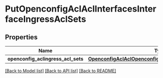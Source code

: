 # PutOpenconfigAclAclInterfacesInterfaceIngressAclSets

## Properties
Name | Type | Description | Notes
------------ | ------------- | ------------- | -------------
**openconfig_aclingress_acl_sets** | [**OpenconfigAclAclOpenconfigaclaclInterfacesIngressaclsets**](OpenconfigAclAclOpenconfigaclaclInterfacesIngressaclsets.md) |  | [optional] 

[[Back to Model list]](../README.md#documentation-for-models) [[Back to API list]](../README.md#documentation-for-api-endpoints) [[Back to README]](../README.md)


